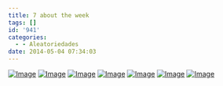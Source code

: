 ```yaml
---
title: 7 about the week
tags: []
id: '941'
categories:
  - - Aleatoriedades
date: 2014-05-04 07:34:03
---
```


[![Image](http://162.243.62.160/wp-content/uploads/2014/05/dsc02553.jpg?w=650)](http://162.243.62.160/wp-content/uploads/2014/05/dsc02553.jpg) [![Image](http://162.243.62.160/wp-content/uploads/2014/05/dsc02662.jpg?w=650)](http://162.243.62.160/wp-content/uploads/2014/05/dsc02662.jpg) [![Image](http://162.243.62.160/wp-content/uploads/2014/05/dsc02644.jpg?w=650)](http://162.243.62.160/wp-content/uploads/2014/05/dsc02644.jpg) [![Image](http://162.243.62.160/wp-content/uploads/2014/05/dsc02722.jpg?w=650)](http://162.243.62.160/wp-content/uploads/2014/05/dsc02722.jpg) [![Image](http://162.243.62.160/wp-content/uploads/2014/05/dsc02681.jpg?w=650)](http://162.243.62.160/wp-content/uploads/2014/05/dsc02681.jpg) [![Image](http://162.243.62.160/wp-content/uploads/2014/05/dsc02702.jpg?w=650)](http://162.243.62.160/wp-content/uploads/2014/05/dsc02702.jpg) [![Image](http://162.243.62.160/wp-content/uploads/2014/05/dsc02726.jpg?w=650)](http://162.243.62.160/wp-content/uploads/2014/05/dsc02726.jpg)